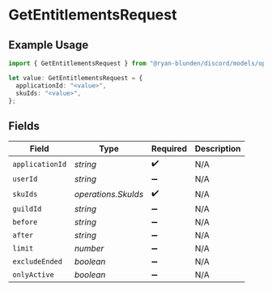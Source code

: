 # GetEntitlementsRequest

## Example Usage

```typescript
import { GetEntitlementsRequest } from "@ryan-blunden/discord/models/operations";

let value: GetEntitlementsRequest = {
  applicationId: "<value>",
  skuIds: "<value>",
};
```

## Fields

| Field               | Type                | Required            | Description         |
| ------------------- | ------------------- | ------------------- | ------------------- |
| `applicationId`     | *string*            | :heavy_check_mark:  | N/A                 |
| `userId`            | *string*            | :heavy_minus_sign:  | N/A                 |
| `skuIds`            | *operations.SkuIds* | :heavy_check_mark:  | N/A                 |
| `guildId`           | *string*            | :heavy_minus_sign:  | N/A                 |
| `before`            | *string*            | :heavy_minus_sign:  | N/A                 |
| `after`             | *string*            | :heavy_minus_sign:  | N/A                 |
| `limit`             | *number*            | :heavy_minus_sign:  | N/A                 |
| `excludeEnded`      | *boolean*           | :heavy_minus_sign:  | N/A                 |
| `onlyActive`        | *boolean*           | :heavy_minus_sign:  | N/A                 |